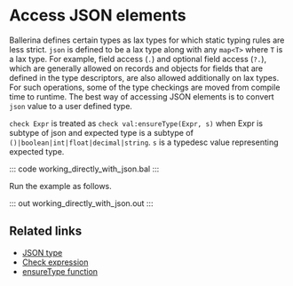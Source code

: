 # Access JSON elements

Ballerina defines certain types as lax types for which static typing rules are less strict. `json` is defined to be a lax type along with any `map<T>` where `T` is a lax type.
For example, field access (`.`) and optional field access (`?.`), which are generally allowed on records and objects for fields that are defined in the type descriptors, are also allowed additionally on lax types. For such operations, some of the type checkings are moved from compile time to runtime.
The best way of accessing JSON elements is to convert `json` value to a user defined type.

`check Expr` is treated as `check val:ensureType(Expr, s)` when Expr is subtype of json and expected type is a subtype of `()|boolean|int|float|decimal|string`. `s` is a typedesc value representing expected type.

::: code working_directly_with_json.bal :::

Run the example as follows.

::: out working_directly_with_json.out :::

## Related links
- [JSON type](https://ballerina.io/learn/by-example/json-type)
- [Check expression](https://ballerina.io/learn/by-example/check-expression)
- [ensureType function](https://ballerina.io/learn/by-example/ensureType-function)